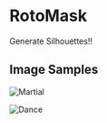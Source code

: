 # RotoMask
Generate Silhouettes!!

## Image Samples

![Martial](https://github.com/vijishmadhavan/RotoMask/blob/master/Images/vovinam-vietnam-martial-art-1000x600-side.jpg)


![Dance](https://github.com/vijishmadhavan/RotoMask/blob/master/Images/dfd.png)
